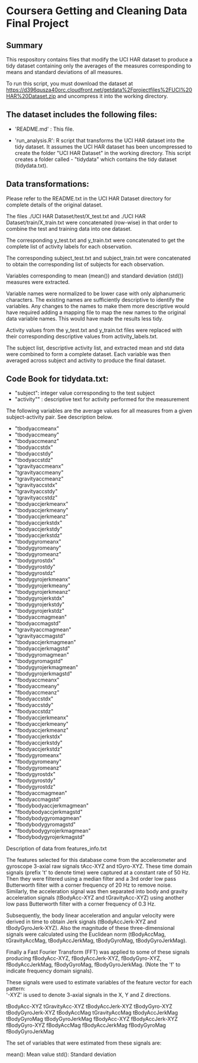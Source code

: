 
# Coursera Getting and Cleaning Data Final Project
## Summary

This respository contains files that modify the UCI HAR dataset to produce a tidy dataset containing only the averages of the 
measures corresponding to means and standard deviations of all measures.

To run this script, you must download the dataset at https://d396qusza40orc.cloudfront.net/getdata%2Fprojectfiles%2FUCI%20HAR%20Dataset.zip
and uncompress it into the working directory. 


## The dataset includes the following files:


- 'README.md' : This file.

- 'run_analysis.R': R script that transforms the UCI HAR dataset into the tidy dataset.  It assumes the UCI HAR dataset has been uncompressed to create the folder "UCI HAR Dataset" in the working directory.  This script creates a folder called - "tidydata" which contains the tidy dataset (tidydata.txt).


## Data transformations:

Please refer to the README.txt in the UCI HAR Dataset directory for complete details of the original dataset.  

The files ./UCI HAR Dataset/test/X_test.txt and ./UCI HAR Dataset/train/X_train.txt were concatenated (row-wise) in that order to combine the test and training data into one dataset.

The corresponding y_test.txt and y_train.txt were concatenated to get the complete list of activity labels for each observation.

The corresponding subject_test.txt and subject_train.txt were concatenated to obtain the corresponding list of subjects for each observation.

Variables corresponding to mean (mean()) and standard deviation (std()) measures were extracted.  

Variable names were normalized to be lower case with only alphanumeric characters.  The existing names are sufficiently descriptive to identify the variables.  Any changes to the names to make them more descriptive would have required adding a mapping file to map the new names to the original data variable names.  This would have made the results less tidy.

Activity values from the y_test.txt and y_train.txt files were replaced with their corresponding descriptive values from activity_labels.txt.

The subject list, descriptive activity list, and extracted mean and std data were combined to form a complete dataset.  Each variable was then averaged across subject and activity to produce the final dataset.

## Code Book for tidydata.txt:

- "subject": integer value corresponding to the test subject
- "activity"" : descriptive text for activity performed for the measurement

The following variables are the average values for all measures from a given subject-activity pair.  See description below.
- "tbodyaccmeanx" 
- "tbodyaccmeany" 
- "tbodyaccmeanz" 
- "tbodyaccstdx" 
- "tbodyaccstdy" 
- "tbodyaccstdz" 
- "tgravityaccmeanx" 
- "tgravityaccmeany" 
- "tgravityaccmeanz" 
- "tgravityaccstdx" 
- "tgravityaccstdy" 
- "tgravityaccstdz" 
- "tbodyaccjerkmeanx" 
- "tbodyaccjerkmeany" 
- "tbodyaccjerkmeanz" 
- "tbodyaccjerkstdx" 
- "tbodyaccjerkstdy" 
- "tbodyaccjerkstdz" 
- "tbodygyromeanx" 
- "tbodygyromeany" 
- "tbodygyromeanz" 
- "tbodygyrostdx" 
- "tbodygyrostdy" 
- "tbodygyrostdz" 
- "tbodygyrojerkmeanx" 
- "tbodygyrojerkmeany" 
- "tbodygyrojerkmeanz" 
- "tbodygyrojerkstdx" 
- "tbodygyrojerkstdy" 
- "tbodygyrojerkstdz" 
- "tbodyaccmagmean" 
- "tbodyaccmagstd" 
- "tgravityaccmagmean" 
- "tgravityaccmagstd" 
- "tbodyaccjerkmagmean" 
- "tbodyaccjerkmagstd"
- "tbodygyromagmean" 
- "tbodygyromagstd" 
- "tbodygyrojerkmagmean" 
- "tbodygyrojerkmagstd" 
- "fbodyaccmeanx" 
- "fbodyaccmeany" 
- "fbodyaccmeanz" 
- "fbodyaccstdx" 
- "fbodyaccstdy" 
- "fbodyaccstdz" 
- "fbodyaccjerkmeanx" 
- "fbodyaccjerkmeany" 
- "fbodyaccjerkmeanz" 
- "fbodyaccjerkstdx" 
- "fbodyaccjerkstdy" 
- "fbodyaccjerkstdz" 
- "fbodygyromeanx" 
- "fbodygyromeany" 
- "fbodygyromeanz" 
- "fbodygyrostdx" 
- "fbodygyrostdy" 
- "fbodygyrostdz" 
- "fbodyaccmagmean" 
- "fbodyaccmagstd" 
- "fbodybodyaccjerkmagmean" 
- "fbodybodyaccjerkmagstd" 
- "fbodybodygyromagmean" 
- "fbodybodygyromagstd" 
- "fbodybodygyrojerkmagmean" 
- "fbodybodygyrojerkmagstd"

Description of data from features_info.txt

The features selected for this database come from the accelerometer and gyroscope 3-axial raw signals tAcc-XYZ and tGyro-XYZ. These time domain signals (prefix 't' to denote time) were captured at a constant rate of 50 Hz. Then they were filtered using a median filter and a 3rd order low pass Butterworth filter with a corner frequency of 20 Hz to remove noise. Similarly, the acceleration signal was then separated into body and gravity acceleration signals (tBodyAcc-XYZ and tGravityAcc-XYZ) using another low pass Butterworth filter with a corner frequency of 0.3 Hz. 

Subsequently, the body linear acceleration and angular velocity were derived in time to obtain Jerk signals (tBodyAccJerk-XYZ and tBodyGyroJerk-XYZ). Also the magnitude of these three-dimensional signals were calculated using the Euclidean norm (tBodyAccMag, tGravityAccMag, tBodyAccJerkMag, tBodyGyroMag, tBodyGyroJerkMag). 

Finally a Fast Fourier Transform (FFT) was applied to some of these signals producing fBodyAcc-XYZ, fBodyAccJerk-XYZ, fBodyGyro-XYZ, fBodyAccJerkMag, fBodyGyroMag, fBodyGyroJerkMag. (Note the 'f' to indicate frequency domain signals). 

These signals were used to estimate variables of the feature vector for each pattern:  
'-XYZ' is used to denote 3-axial signals in the X, Y and Z directions.

tBodyAcc-XYZ
tGravityAcc-XYZ
tBodyAccJerk-XYZ
tBodyGyro-XYZ
tBodyGyroJerk-XYZ
tBodyAccMag
tGravityAccMag
tBodyAccJerkMag
tBodyGyroMag
tBodyGyroJerkMag
fBodyAcc-XYZ
fBodyAccJerk-XYZ
fBodyGyro-XYZ
fBodyAccMag
fBodyAccJerkMag
fBodyGyroMag
fBodyGyroJerkMag

The set of variables that were estimated from these signals are: 

mean(): Mean value
std(): Standard deviation

